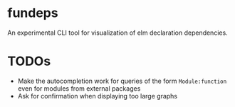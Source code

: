 # fundeps

An experimental CLI tool for visualization of elm declaration dependencies.

# TODOs
* Make the autocompletion work for queries of the form `Module:function` even for modules from external packages
* Ask for confirmation when displaying too large graphs
